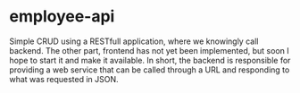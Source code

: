 # employee-api
Simple CRUD using a RESTfull application, where we knowingly call backend. The other part, frontend has not yet been implemented, but soon I hope to start it and make it available. In short, the backend is responsible for providing a web service that can be called through a URL and responding to what was requested in JSON.
